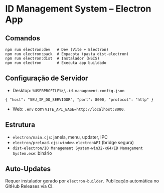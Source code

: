 # ID Management System – Electron App

## Comandos

```
npm run electron:dev   # Dev (Vite + Electron)
npm run electron:pack  # Empacota (pasta dist-electron)
npm run electron:dist  # Instalador (NSIS)
npm run electron       # Executa app buildado
```

## Configuração de Servidor

- Desktop: `%USERPROFILE%\\.id-management-config.json`

```
{ "host": "SEU_IP_DO_SERVIDOR", "port": 8000, "protocol": "http" }
```

- Web: `.env` com `VITE_API_BASE=http://localhost:8000`.

## Estrutura

- `electron/main.cjs`: janela, menu, updater, IPC
- `electron/preload.cjs`: `window.electronAPI` (bridge segura)
- `dist-electron/ID Management System-win32-x64/ID Management System.exe`: binário

## Auto-Updates

Requer instalador gerado por `electron-builder`. Publicação automática no GitHub Releases via CI.

